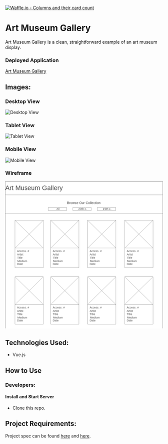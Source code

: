 [![Waffle.io - Columns and their card count](https://badge.waffle.io/alexanderela/art-museum-gallery.svg?columns=all)](https://waffle.io/alexanderela/art-museum-gallery)

# Art Museum Gallery
Art Museum Gallery is a clean, straightforward example of an art museum display.

### Deployed Application
[Art Museum Gallery](https://alexanderela.github.io/art-museum-gallery/)

## Images:
### Desktop View
![Desktop View](./assets/images/app/desktop.png "Desktop View")

### Tablet View
![Tablet View](./assets/images/app/tablet.png "Tablet View")

### Mobile View
![Mobile View](./assets/images/app/mobile.png "Mobile View")

### Wireframe
![Wireframe](./assets/images/Wireframe.png "Wireframe")

## Technologies Used:
- Vue.js

## How to Use

### Developers:
#### Install and Start Server
* Clone this repo.


## Project Requirements:
Project spec can be found [here](http://frontend.turing.io/projects/final-countdown.html) and [here](https://gist.github.com/letakeane/16882c0604830c5482b25431a6a6cb19).
